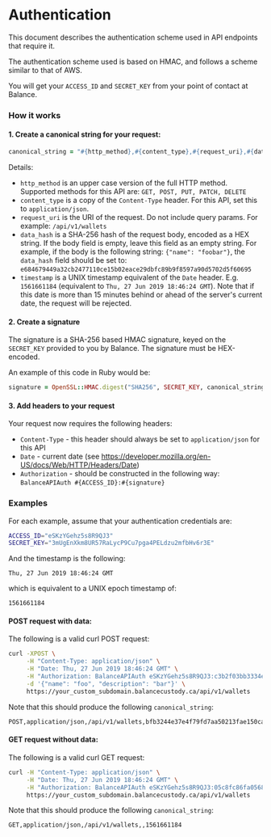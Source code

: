 # Authentication

This document describes the authentication scheme used in API endpoints that require it.

The authentication scheme used is based on HMAC, and follows a scheme similar to that of AWS.

You will get your `ACCESS_ID` and `SECRET_KEY` from your point of contact at Balance.

### How it works

#### 1. Create a canonical string for your request:

```ruby
canonical_string = "#{http_method},#{content_type},#{request_uri},#{data_hash},#{timestamp}"
```

Details:

- `http_method` is an upper case version of the full HTTP method. Supported methods for this API are: `GET, POST, PUT, PATCH, DELETE`
- `content_type` is a copy of the `Content-Type` header. For this API, set this to `application/json`.
- `request_uri` is the URI of the request. Do not include query params. For example: `/api/v1/wallets`
- `data_hash` is a SHA-256 hash of the request body, encoded as a HEX string. If the body field is empty, leave this field as an empty string. For example, if the body is the following string: `{"name": "foobar"}`, the `data_hash` field should be set to: `e684679449a32cb2477110ce15b02eace29dbfc89b9f8597a90d5702d5f60695`
- `timestamp` is a UNIX timestamp equivalent of the `Date` header. E.g. `1561661184` (equivalent to `Thu, 27 Jun 2019 18:46:24 GMT`). Note that if this date is more than 15 minutes behind or ahead of the server's current date, the request will be rejected.

#### 2. Create a signature

The signature is a SHA-256 based HMAC signature, keyed on the `SECRET_KEY` provided to you by Balance. The signature must be HEX-encoded.

An example of this code in Ruby would be:
```ruby
signature = OpenSSL::HMAC.digest("SHA256", SECRET_KEY, canonical_string).unpack("H*").first
```

#### 3. Add headers to your request

Your request now requires the following headers:

- `Content-Type` - this header should always be set to `application/json` for this API
- `Date` - current date (see https://developer.mozilla.org/en-US/docs/Web/HTTP/Headers/Date)
- `Authorization` - should be constructed in the following way: `BalanceAPIAuth #{ACCESS_ID}:#{signature}`

### Examples

For each example, assume that your authentication credentials are:
```bash
ACCESS_ID="eSKzYGehz5s8R9QJ3"
SECRET_KEY="3mUgEnXkm8UR57RaLycP9Cu7pga4PELdzu2mfbHv6r3E"
```

And the timestamp is the following:
```
Thu, 27 Jun 2019 18:46:24 GMT
```

which is equivalent to a UNIX epoch timestamp of:
```
1561661184
```

#### POST request with data:

The following is a valid curl POST request:

```bash
curl -XPOST \
     -H "Content-Type: application/json" \
     -H "Date: Thu, 27 Jun 2019 18:46:24 GMT" \
     -H "Authorization: BalanceAPIAuth eSKzYGehz5s8R9QJ3:c3b2f03bb3334ea9a81c0fb1ae3d610a253cebe9b9b4bac62e404a245cf3363d" \
     -d '{"name": "foo", "description": "bar"}' \
     https://your_custom_subdomain.balancecustody.ca/api/v1/wallets
```

Note that this should produce the following `canonical_string`:

```
POST,application/json,/api/v1/wallets,bfb3244e37e4f79fd7aa50213fae150cae746f65b8194248b8c4b21c69f070f0,1561661184
```

#### GET request without data:

The following is a valid curl GET request:

```bash
curl -H "Content-Type: application/json" \
     -H "Date: Thu, 27 Jun 2019 18:46:24 GMT" \
     -H "Authorization: BalanceAPIAuth eSKzYGehz5s8R9QJ3:05c8fc86fa0568ec05412caab4327e3a7baf78f288832a53bc54cf168a15d3f8" \
     https://your_custom_subdomain.balancecustody.ca/api/v1/wallets
```

Note that this should produce the following `canonical_string`:

```
GET,application/json,/api/v1/wallets,,1561661184
```
